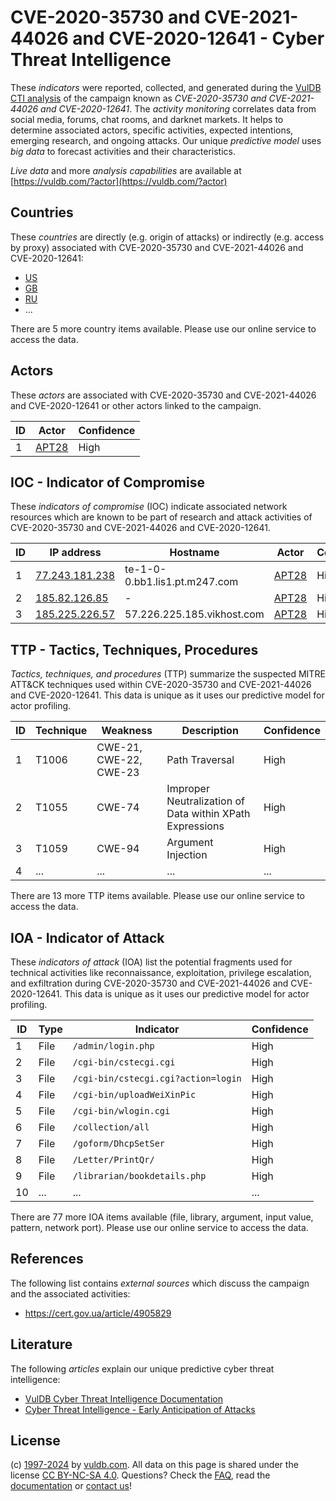 # CVE-2020-35730 and CVE-2021-44026 and CVE-2020-12641 - Cyber Threat Intelligence

These _indicators_ were reported, collected, and generated during the [VulDB CTI analysis](https://vuldb.com/?kb.cti) of the campaign known as _CVE-2020-35730 and CVE-2021-44026 and CVE-2020-12641_. The _activity monitoring_ correlates data from social media, forums, chat rooms, and darknet markets. It helps to determine associated actors, specific activities, expected intentions, emerging research, and ongoing attacks. Our unique _predictive model_ uses _big data_ to forecast activities and their characteristics.

_Live data_ and more _analysis capabilities_ are available at [https://vuldb.com/?actor](https://vuldb.com/?actor)

## Countries

These _countries_ are directly (e.g. origin of attacks) or indirectly (e.g. access by proxy) associated with CVE-2020-35730 and CVE-2021-44026 and CVE-2020-12641:

* [US](https://vuldb.com/?country.us)
* [GB](https://vuldb.com/?country.gb)
* [RU](https://vuldb.com/?country.ru)
* ...

There are 5 more country items available. Please use our online service to access the data.

## Actors

These _actors_ are associated with CVE-2020-35730 and CVE-2021-44026 and CVE-2020-12641 or other actors linked to the campaign.

ID | Actor | Confidence
-- | ----- | ----------
1 | [APT28](https://vuldb.com/?actor.apt28) | High

## IOC - Indicator of Compromise

These _indicators of compromise_ (IOC) indicate associated network resources which are known to be part of research and attack activities of CVE-2020-35730 and CVE-2021-44026 and CVE-2020-12641.

ID | IP address | Hostname | Actor | Confidence
-- | ---------- | -------- | ----- | ----------
1 | [77.243.181.238](https://vuldb.com/?ip.77.243.181.238) | te-1-0-0.bb1.lis1.pt.m247.com | [APT28](https://vuldb.com/?actor.apt28) | High
2 | [185.82.126.85](https://vuldb.com/?ip.185.82.126.85) | - | [APT28](https://vuldb.com/?actor.apt28) | High
3 | [185.225.226.57](https://vuldb.com/?ip.185.225.226.57) | 57.226.225.185.vikhost.com | [APT28](https://vuldb.com/?actor.apt28) | High

## TTP - Tactics, Techniques, Procedures

_Tactics, techniques, and procedures_ (TTP) summarize the suspected MITRE ATT&CK techniques used within CVE-2020-35730 and CVE-2021-44026 and CVE-2020-12641. This data is unique as it uses our predictive model for actor profiling.

ID | Technique | Weakness | Description | Confidence
-- | --------- | -------- | ----------- | ----------
1 | T1006 | CWE-21, CWE-22, CWE-23 | Path Traversal | High
2 | T1055 | CWE-74 | Improper Neutralization of Data within XPath Expressions | High
3 | T1059 | CWE-94 | Argument Injection | High
4 | ... | ... | ... | ...

There are 13 more TTP items available. Please use our online service to access the data.

## IOA - Indicator of Attack

These _indicators of attack_ (IOA) list the potential fragments used for technical activities like reconnaissance, exploitation, privilege escalation, and exfiltration during CVE-2020-35730 and CVE-2021-44026 and CVE-2020-12641. This data is unique as it uses our predictive model for actor profiling.

ID | Type | Indicator | Confidence
-- | ---- | --------- | ----------
1 | File | `/admin/login.php` | High
2 | File | `/cgi-bin/cstecgi.cgi` | High
3 | File | `/cgi-bin/cstecgi.cgi?action=login` | High
4 | File | `/cgi-bin/uploadWeiXinPic` | High
5 | File | `/cgi-bin/wlogin.cgi` | High
6 | File | `/collection/all` | High
7 | File | `/goform/DhcpSetSer` | High
8 | File | `/Letter/PrintQr/` | High
9 | File | `/librarian/bookdetails.php` | High
10 | ... | ... | ...

There are 77 more IOA items available (file, library, argument, input value, pattern, network port). Please use our online service to access the data.

## References

The following list contains _external sources_ which discuss the campaign and the associated activities:

* https://cert.gov.ua/article/4905829

## Literature

The following _articles_ explain our unique predictive cyber threat intelligence:

* [VulDB Cyber Threat Intelligence Documentation](https://vuldb.com/?kb.cti)
* [Cyber Threat Intelligence - Early Anticipation of Attacks](https://www.scip.ch/en/?labs.20201022)

## License

(c) [1997-2024](https://vuldb.com/?kb.changelog) by [vuldb.com](https://vuldb.com/?kb.about). All data on this page is shared under the license [CC BY-NC-SA 4.0](https://creativecommons.org/licenses/by-nc-sa/4.0/). Questions? Check the [FAQ](https://vuldb.com/?kb.faq), read the [documentation](https://vuldb.com/?kb) or [contact us](https://vuldb.com/?contact)!
